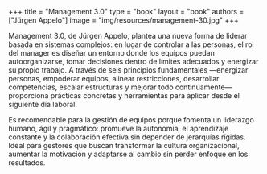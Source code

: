+++
title = "Management 3.0"
type = "book"
layout = "book"
authors = ["Jürgen Appelo"]
image = "img/resources/management-30.jpg"
+++

Management 3.0, de Jürgen Appelo, plantea una nueva forma de liderar basada en sistemas complejos: en lugar de controlar a las personas, el rol del manager es diseñar un entorno donde los equipos puedan autoorganizarse, tomar decisiones dentro de límites adecuados y energizar su propio trabajo. A través de seis principios fundamentales —energizar personas, empoderar equipos, alinear restricciones, desarrollar competencias, escalar estructuras y mejorar todo continuamente— proporciona prácticas concretas y herramientas para aplicar desde el siguiente día laboral.

Es recomendable para la gestión de equipos porque fomenta un liderazgo humano, ágil y pragmático: promueve la autonomía, el aprendizaje constante y la colaboración efectiva sin depender de jerarquías rígidas. Ideal para gestores que buscan transformar la cultura organizacional, aumentar la motivación y adaptarse al cambio sin perder enfoque en los resultados.

